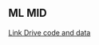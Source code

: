 ML MID
---

[Link Drive code and data](https://drive.google.com/drive/folders/1lZ8B0RCdwnSymE3pNg2ttzVu1jKp-BYz?usp=share_link)